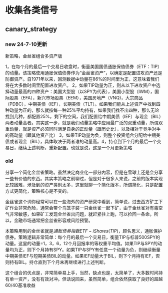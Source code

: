 # 收集各类信号

## canary_strategy

### new 24-7-10更新

新策略，金丝雀组合多资产版

1，在每个月的最后一个交易日收盘时，衡量美国国债通胀保值债券（ETF：TIP）的动量。该策略使用通胀保值债券作为“金丝雀资产”，以确定是配置进攻资产还是防御资产。自1971年以来，回测数据中动量在86%的时间里为正，这意味着我们将在大多数时间里配置进攻资产。
2，如果TIP动量为正，则从以下进攻资产中选择动量最高的四种资产：美国大型股（以SPY为代表），美国小型股（IWM），国际股票（EFA），新兴市场股票（EEM），美国房地产（VNQ)，大宗商品（PDBC），中期美债（IEF），长期美债（TLT）。如果我们能从上述资产中找到四种动量为正的，那么就按每一种25%平均持有，如果我们找不出四种，那么无论找到几种，都配置25%，剩下的空间，我们配置给中期美债（IEF）与现金（BIL）两者动量高者。其实这一步，就是我们动量策略中应用最广泛的双重动量，所谓双重动量，就是资产必须同时满足自身的正动量（跟历史比），以及相对于竞争对手的高动量（跟其他资产比）
3，如果TIP动量为负，则整个投资组合分配给中期美债或者现金（BIL），具体取决于两者谁的动量高。4，持仓到下个月的最后一个交易日，继续上述判断，重新配置。也就是说，这是一个月更新策略

### old

分享一个简化金丝雀策略。虽然决定商业化一部分内容，但是在雪球上还是会分享一些有价值的东西。其实本策略之前聊过，但是对于很多人来说，之前的版本实现比较困难，涉及到的资产类别太多，这里就聊一个简化版本，所谓简化，只是配置方式更简化，策略核心是不变的。

金丝雀这个词你经常可以在一些海外的资产研究中看到，简单说，过去西方矿工下矿作业非常危险，通常会带个鸟笼子装一只金丝雀一起下矿，由于金丝雀对有毒空气非常敏感，如果矿工发现金丝雀出问题，就赶紧往上跑，可以捡回一条命。所以，金融市场通常把金丝雀形容成风险预警。

本策略用到的金丝雀就是$通胀债券指数ETF-iShares(TIP)$，顾名思义，通胀保护债券。策略逻辑非常简单：每个月的最后一个交易日，衡量TIP与标普500SPY的动量。这里的动量=1，3，6，12个月回报率的等权重平均值。如果TIP与SPY的动量均为正，则下个月持有SPY。如果TIP与SPY有任意一个动量为负，则继续衡量中期美债IEF与短期美债BIL的动量。如果IEF动量大于BIL，则下个月持有IEF，否则持有BIL。持仓直到下个月末再继续进行上述判断。

这个组合的优点是，非常简单易上手，当然，缺点也是，太简单了，大多数时间持有单一资产，没有有效对冲。但话说回来，虽然简单，组合依然获取了良好的超越60/40基准收益
